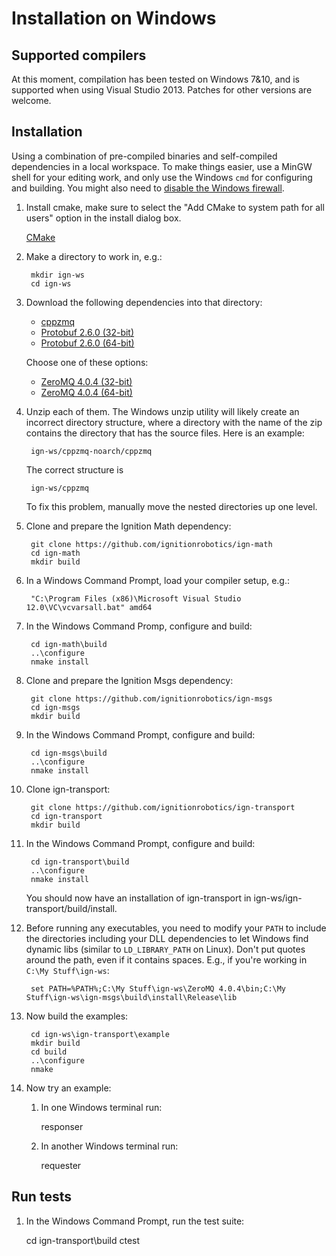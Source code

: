 # Installation on Windows

## Supported compilers

At this moment, compilation has been tested on Windows 7&10, and is supported
when using Visual Studio 2013. Patches for other versions are welcome.

## Installation

Using a combination of pre-compiled binaries and self-compiled dependencies in a
local workspace. To make things easier, use a MinGW shell for your editing work,
and only use the Windows `cmd` for configuring and building.  You might also
need to [disable the Windows firewall](http://windows.microsoft.com/en-us/windows/turn-windows-firewall-on-off#turn-windows-firewall-on-off=windows-7).

1. Install cmake, make sure to select the "Add CMake to system path for all users" option in the install dialog box.

    [CMake](https://cmake.org/download)

1. Make a directory to work in, e.g.:

        mkdir ign-ws
        cd ign-ws

1. Download the following dependencies into that directory:

    - [cppzmq](http://packages.osrfoundation.org/win32/deps/cppzmq-noarch.zip)
    - [Protobuf 2.6.0 (32-bit)](http://packages.osrfoundation.org/win32/deps/protobuf-2.6.0-win32-vc12.zip)
    - [Protobuf 2.6.0 (64-bit)](http://packages.osrfoundation.org/win32/deps/protobuf-2.6.0-win64-vc12.zip)

    Choose one of these options:

    - [ZeroMQ 4.0.4 (32-bit)](http://packages.osrfoundation.org/win32/deps/zeromq-4.0.4-x86.zip)
    - [ZeroMQ 4.0.4 (64-bit)](http://packages.osrfoundation.org/win32/deps/zeromq-4.0.4-amd64.zip)

1. Unzip each of them. The Windows unzip utility will likely create an incorrect
directory structure, where a directory with the name of the zip contains the
directory that has the source files. Here is an example:

        ign-ws/cppzmq-noarch/cppzmq

    The correct structure is

        ign-ws/cppzmq

    To fix this problem, manually move the nested directories up one level.

1. Clone and prepare the Ignition Math dependency:

        git clone https://github.com/ignitionrobotics/ign-math
        cd ign-math
        mkdir build

1. In a Windows Command Prompt, load your compiler setup, e.g.:

        "C:\Program Files (x86)\Microsoft Visual Studio 12.0\VC\vcvarsall.bat" amd64

1. In the Windows Command Promp, configure and build:

        cd ign-math\build
        ..\configure
        nmake install

1. Clone and prepare the Ignition Msgs dependency:

        git clone https://github.com/ignitionrobotics/ign-msgs
        cd ign-msgs
        mkdir build

1. In the Windows Command Prompt, configure and build:

        cd ign-msgs\build
        ..\configure
        nmake install

1. Clone ign-transport:

        git clone https://github.com/ignitionrobotics/ign-transport
        cd ign-transport
        mkdir build

1. In the Windows Command Prompt, configure and build:

	    cd ign-transport\build
        ..\configure
        nmake install


    You should now have an installation of ign-transport in ign-ws/ign-transport/build/install.

1. Before running any executables, you need to modify your `PATH` to include the
directories including your DLL dependencies to let Windows find dynamic libs
(similar to `LD_LIBRARY_PATH` on Linux). Don't put quotes around the path, even
if it contains spaces.  E.g., if you're working in `C:\My Stuff\ign-ws`:

        set PATH=%PATH%;C:\My Stuff\ign-ws\ZeroMQ 4.0.4\bin;C:\My Stuff\ign-ws\ign-msgs\build\install\Release\lib

1. Now build the examples:

        cd ign-ws\ign-transport\example
        mkdir build
        cd build
        ..\configure
        nmake

1. Now try an example:

    1. In one Windows terminal run:

        responser

    1. In another Windows terminal run:

        requester


## Run tests

1. In the Windows Command Prompt, run the test suite:

    cd ign-transport\build
    ctest
